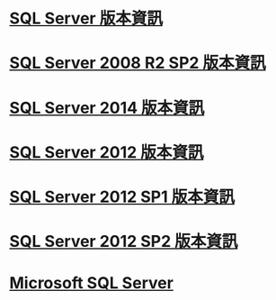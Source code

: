 # [SQL Server 版本資訊](sql-server-release-notes.md)
# [SQL Server 2008 R2 SP2 版本資訊](sql-server-2008-r2-sp2-release-notes.md)
# [SQL Server 2014 版本資訊](sql-server-2014-release-notes.md)
# [SQL Server 2012 版本資訊](sql-server-2012-release-notes.md)
# [SQL Server 2012 SP1 版本資訊](sql-server-2012-sp1-release-notes.md)
# [SQL Server 2012 SP2 版本資訊](sql-server-2012-sp2-release-notes.md)
# [Microsoft SQL Server](microsoft-sql-server.md)
